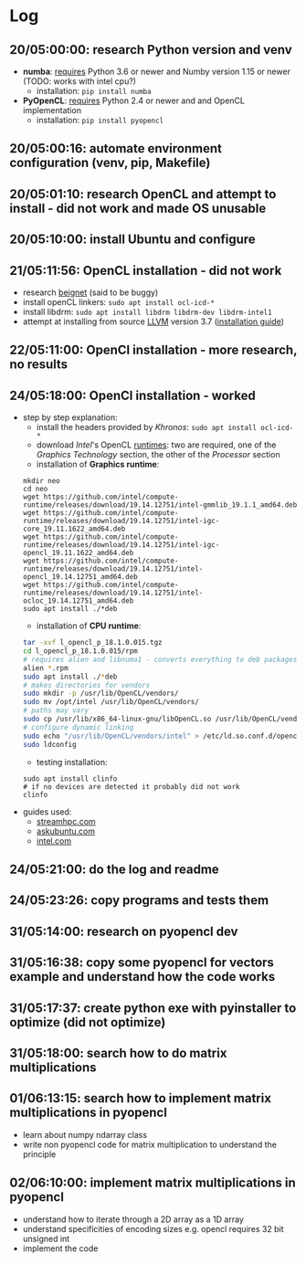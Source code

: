 # Log

## 20/05:00:00: research Python version and venv
- **numba**: [requires](http://numba.pydata.org/numba-doc/latest/user/installing.html) 
Python 3.6 or newer and Numby version 1.15 or newer (TODO: works with intel cpu?)
    - installation: `pip install numba`
- **PyOpenCL**: [requires](https://wiki.tiker.net/PyOpenCL/Installation/Linux) 
Python 2.4 or newer and and OpenCL implementation
    - installation: `pip install pyopencl`

## 20/05:00:16: automate environment configuration (venv, pip, Makefile)
## 20/05:01:10: research OpenCL and attempt to install - did not work and made OS unusable
## 20/05:10:00: install Ubuntu and configure
## 21/05:11:56: OpenCL installation - did not work
- research [beignet](https://github.com/intel/beignet) (said to be buggy)
- install openCL linkers: `sudo apt install ocl-icd-*`
- install libdrm: `sudo apt install libdrm libdrm-dev libdrm-intel1`
- attempt at installing from source [LLVM](https://llvm.org/) version 3.7 
([installation guide](https://releases.llvm.org/3.7.0/docs/GettingStarted.html))

## 22/05:11:00: OpenCl installation - more research, no results
## 24/05:18:00: OpenCl installation - worked
- step by step explanation:
    - install the headers provided by *Khronos*: `sudo apt install ocl-icd-*`
    - download *Intel*'s OpenCL [runtimes](https://software.intel.com/content/www/us/en/develop/articles/opencl-drivers.html):
    two are required, one of the *Graphics Technology* section, the other of the *Processor* section
    - installation of **Graphics runtime**: 
    ```
    mkdir neo
    cd neo
    wget https://github.com/intel/compute-runtime/releases/download/19.14.12751/intel-gmmlib_19.1.1_amd64.deb
    wget https://github.com/intel/compute-runtime/releases/download/19.14.12751/intel-igc-core_19.11.1622_amd64.deb
    wget https://github.com/intel/compute-runtime/releases/download/19.14.12751/intel-igc-opencl_19.11.1622_amd64.deb
    wget https://github.com/intel/compute-runtime/releases/download/19.14.12751/intel-opencl_19.14.12751_amd64.deb
    wget https://github.com/intel/compute-runtime/releases/download/19.14.12751/intel-ocloc_19.14.12751_amd64.deb
    sudo apt install ./*deb
    ```
    - installation of **CPU runtime**:
    ```sh
    tar -xvf l_opencl_p_18.1.0.015.tgz
    cd l_opencl_p_18.1.0.015/rpm
    # requires alien and libnuma1 - converts everything to deb packages
    alien *.rpm
    sudo apt install ./*deb
    # makes directories for vendors
    sudo mkdir -p /usr/lib/OpenCL/vendors/
    sudo mv /opt/intel /usr/lib/OpenCL/vendors/
    # paths may vary
    sudo cp /usr/lib/x86_64-linux-gnu/libOpenCL.so /usr/lib/OpenCL/vendors/intel/libOpenCL.so
    # configure dynamic linking
    sudo echo "/usr/lib/OpenCL/vendors/intel" > /etc/ld.so.conf.d/opencl-vendor-intel.conf
    sudo ldconfig
    ```
    - testing installation:
    ```
    sudo apt install clinfo
    # if no devices are detected it probably did not work
    clinfo
    ```
- guides used:
    - [streamhpc.com](https://streamhpc.com/blog/2011-06-24/install-opencl-on-debianubuntu-orderly/)
    - [askubuntu.com](https://askubuntu.com/questions/796770/how-to-install-libopencl-so-on-ubuntu)
    - [intel.com](https://software.intel.com/content/www/us/en/develop/articles/opencl-drivers.html)

## 24/05:21:00: do the log and readme
## 24/05:23:26: copy programs and tests them
## 31/05:14:00: research on pyopencl dev
## 31/05:16:38: copy some pyopencl for vectors example and understand how the code works
## 31/05:17:37: create python exe with pyinstaller to optimize (did not optimize)
## 31/05:18:00: search how to do matrix multiplications
## 01/06:13:15: search how to implement matrix multiplications in pyopencl
- learn about numpy ndarray class
- write non pyopencl code for matrix multiplication to understand the principle
## 02/06:10:00: implement matrix multiplications in pyopencl
- understand how to iterate through a 2D array as a 1D array 
- understand specificities of encoding sizes e.g. opencl requires 32 bit unsigned int
- implement the code
